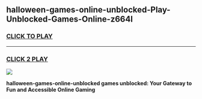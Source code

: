 
## halloween-games-online-unblocked-Play-Unblocked-Games-Online-z664l
<h3>
<a href="https://premium76.site?title=halloween-games-online-unblocked&ref=24A">CLICK TO PLAY</a></h3>
<hr>

<h3>
<a href="https://premium76.site?title=halloween-games-online-unblocked&ref=24A">CLICK 2 PLAY</a>
  
</h3>

<a href="https://premium76.site?title=halloween-games-online-unblocked&ref=24A"><img src="https://clearcache.store/games.png"></a>


**halloween-games-online-unblocked games unblocked: Your Gateway to Fun and Accessible Online Gaming**
